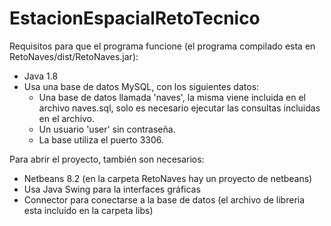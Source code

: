 # EstacionEspacialRetoTecnico

Requisitos para que el programa funcione (el programa compilado esta en RetoNaves/dist/RetoNaves.jar):
- Java 1.8
- Usa una base de datos MySQL, con los siguientes datos:
  -  Una base de datos llamada 'naves', la misma viene incluida en el archivo naves.sql, solo es necesario ejecutar las consultas incluidas en el archivo.
  -  Un usuario 'user' sin contraseña.
  -  La base utiliza el puerto 3306.

Para abrir el proyecto, también son necesarios:
- Netbeans 8.2 (en la carpeta RetoNaves hay un proyecto de netbeans)
- Usa Java Swing para la interfaces gráficas
- Connector para conectarse a la base de datos (el archivo de libreria esta incluido en la carpeta libs)






